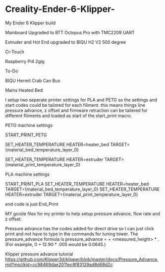 # Creality-Ender-6-Klipper-
My Ender 6 Klipper build

Mainboard Upgraded to BTT Octopus Pro with TMC2209 UART

Extruder and Hot End upgraded to BIQU H2 V2 500 degree

Cr-Touch

Raspberry Pi4 2gig

To-Do

BIQU Hermit Crab Can Bus

Mains Heated Bed


I setup two seperate printer settings for PLA and PETG so the settings and start codes could be tailored for each filiment. this means things line pressure advance, z offset and firmware retraction can be tailered for different filiments and loaded as start of the start_print macro.

PETG machine settings

START_PRINT_PETG

SET_HEATER_TEMPERATURE HEATER=heater_bed TARGET={material_bed_temperature_layer_0}

SET_HEATER_TEMPERATURE HEATER=extruder TARGET={material_print_temperature_layer_0}

PLA machine settings

  START_PRINT_PLA
  SET_HEATER_TEMPERATURE HEATER=heater_bed TARGET={material_bed_temperature_layer_0}
  SET_HEATER_TEMPERATURE HEATER=extruder TARGET={material_print_temperature_layer_0}

end code is just End_Print

MY gcode files for my printer to help setup pressure advance, flow rate and z offset.

Pressure advance has the codes added for direct drive so I can just click print and not have to type in the commands for tuning tower. The pressure_advance formula is pressure_advance = <start> + <measured_height> * <factor>. (For example, 0 + 12.90 * .005 would be 0.0645.)

Klipper pressure advance tutorial https://github.com/Klipper3d/klipper/blob/master/docs/Pressure_Advance.md?msclkid=cc98469dae2011ec8f83129ad8d68d2c
  
  
